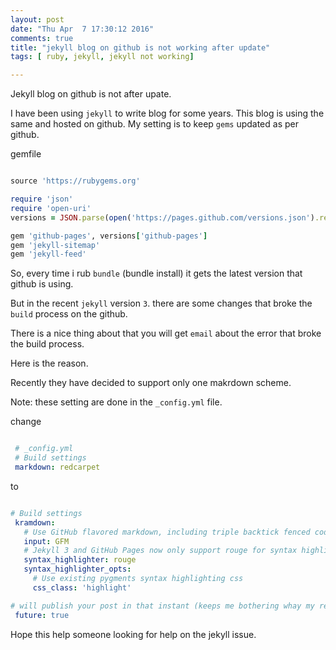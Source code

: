 ```yaml
---
layout: post
date: "Thu Apr  7 17:30:12 2016"
comments: true
title: "jekyll blog on github is not working after update"
tags: [ ruby, jekyll, jekyll not working]

---
```


Jekyll blog on github is not after upate.

I have been using `jekyll` to write blog for some years. This blog is using the same and hosted on github.
My setting is to keep `gems` updated as per github.

gemfile

```ruby

source 'https://rubygems.org'

require 'json'
require 'open-uri'
versions = JSON.parse(open('https://pages.github.com/versions.json').read)

gem 'github-pages', versions['github-pages']
gem 'jekyll-sitemap'
gem 'jekyll-feed'

```

So, every time i rub `bundle` (bundle install) it gets the latest version that github is using.

But in the recent `jekyll` version `3`. there are some changes that broke the `build` process on the github.

There is a nice thing about that you will get `email` about the error that broke the build process.

Here is the reason.

Recently they have decided to support only one makrdown scheme.

Note: these setting are done in the `_config.yml` file.

change

```yml

 # _config.yml
 # Build settings
 markdown: redcarpet


```

to


```yml

# Build settings
 kramdown:
   # Use GitHub flavored markdown, including triple backtick fenced code blocks
   input: GFM
   # Jekyll 3 and GitHub Pages now only support rouge for syntax highlighting
   syntax_highlighter: rouge
   syntax_highlighter_opts:
     # Use existing pygments syntax highlighting css
     css_class: 'highlight'

# will publish your post in that instant (keeps me bothering whay my recent post are not showing.)
 future: true
```

Hope this help someone looking for help on the jekyll issue.
